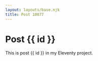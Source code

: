 ```yaml
---
layout: layouts/base.njk
title: Post 10877
---
```


# Post {{ id }}

This is post {{ id }} in my Eleventy project.
